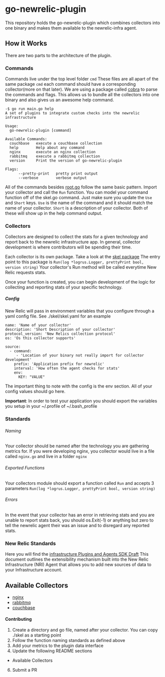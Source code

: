 # go-newrelic-plugin

This repository holds the go-newrelic-plugin which combines collectors into one binary and makes them available to the newrelic-infra agent.

## How it Works

There are two parts to the architecture of the plugin.

### Commands
Commands live under the top level folder `cmd` These files are all apart of the same package `cmd` each command should have a corresponding collector(more on that later). We are using a package called  [cobra](https://github.com/spf13/cobra) to parse the commands and flags. This allows us to bundle all the collectors into one binary and also gives us an awesome help command.


```
-$ go run main.go help
A set of plugins to integrate custom checks into the newrelic infrastructure

Usage:
  go-newrelic-plugin [command]

Available Commands:
  couchbase   execute a couchbase collection
  help        Help about any command
  nginx       execute an nginx collection
  rabbitmq    execute a rabbitmq collection
  version     Print the version of go-newrelic-plugin

Flags:
      --pretty-print   pretty print output
      --verbose        verbose output
```

All of the commands besides [root.go]('./cmd/root.go') follow the same basic pattern. Import your collector and call the `Run` function. You can model your command function off of the skel.go command. Just make sure you update the `Use` and `Short` keys. `Use` is the name of the command and it should match the name of your collector. `Short` is a description of your collector. Both of these will show up in the help command output.

### Collectors

Collectors are designed to collect the stats for a given technology and report back to the newrelic infrastructure app. In general, collector development is where contributors will be spending their time.

Each collector is its own package. Take a look at the [skel package](''./skel/skel.go') The entry point to this package is `Run(log *logrus.Logger, prettyPrint bool, version string)`
Your collector's Run method will be called everytime New Relic requests stats.

Once your function is created, you can begin development of the logic for collecting and reporting stats of your specific technology.

##### Config
New Relic will pass in environment variables that you configure through a yaml config file. See ./skel/skel.yaml for an example
```
name: 'Name of your collector'
description: 'Short Description of your collector'
protocol_version: 'New Relics collection protocol'
os: 'Os this collector supports'

source:
  - command:
     - 'Location of your binary not really import for collector development'
    prefix: 'Application prefix for newrelic'
    interval: 'How often the agent checks for stats'
    env:
      KEY: "VALUE"
```
The important thing to note with the config is the env section. All of your config values should go here.

**Important**: In order to test your application you should export the variables you setup in your ~/.profile of ~/.bash_profile




### Standards
###### Naming
Your collector should be named after the technology you are gathering metrics for. If you were developing nginx, you collector would live in a file called `nginx.go` and live in a folder `nginx`

###### Exported Functions
Your collectors module should export a function called `Run` and accepts 3 parameters `Run(log *logrus.Logger, prettyPrint bool, version string)`

###### Errors
In the event that your collector has an error in retrieving stats and you are unable to report stats back, you should os.Exit(-1) or anything but zero to tell the newrelic agent their was an issue and to disregard any reported stats.

### New Relic Standards
Here you will find the [infrastructure Plugins and Agents SDK Draft](https://confluence.gannett.com/download/attachments/215789690/vs00190_Summary_Plan_Description_VS00190_SPD.pdf.pdf?api=v2)
This document outlines the extensibility mechanism built into the New Relic Infrastructure (NRI) Agent that allows you to add new sources of data to your Infrastructure account.


## Available Collectors
* [nginx]('./nginx/nginx.go')
* [rabbitmq]('./rabbitmq/rabbitmq.go')
* [couchbase]('./couchbase/couchbase.go')

#### Contributing

1. Create a directory and go file, named after your collector. You can copy ./skel as a starting point
2. Follow the function naming standards as defined above
3. Add your metrics to the plugin data interface
5. Update the following README sections
  - Available Collectors
6. Submit a PR
